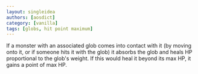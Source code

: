 ```yaml
---
layout: singleidea
authors: [aosdict]
category: [vanilla]
tags: [globs, hit point maximum]
---
```

If a monster with an associated glob comes into contact with it (by moving onto it, or if someone hits it with the glob) it absorbs the glob and heals HP proportional to the glob's weight. If this would heal it beyond its max HP, it gains a point of max HP.
